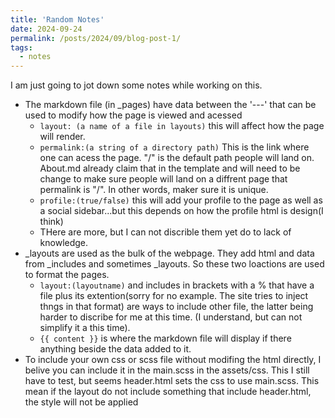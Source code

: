 ```yaml
---
title: 'Random Notes'
date: 2024-09-24
permalink: /posts/2024/09/blog-post-1/
tags:
  - notes
---
```


I am just going to jot down some notes while working on this.

* The markdown file (in _pages) have data between the '---' that can be used to modify how the page is viewed and acessed
  - `layout: (a name of a file in layouts)` this will affect how the page will render. 
  - `permalink:(a string of a directory path)` This is the link where one can acess the page. "/" is the default path people will land on. About.md already claim that in the template and will need to be change to make sure people will land on a diffrent page that permalink is "/". In other words, maker sure it is unique.
  - `profile:(true/false)` this will add your profile to the page as well as a social sidebar...but this depends on how the profile html is design(I think)
  - THere are more, but I can not discrible them yet do to lack of knowledge. 
* _layouts are used as the bulk of the webpage. They add html and data from _includes and sometimes _layouts. So these two loactions are used to format the pages.
  - `layout:(layoutname)` and includes in brackets with a % that have a file plus its extention(sorry for no example. The site tries to inject thngs in that format) are ways to include other file, the latter being harder to discribe for me at this time. (I understand, but can not simplify it a this time). 
  - `{{ content }}` is where the markdown file will display if there anything beside the data added to it. 
* To include your own css or scss file without modifing the html directly, I belive you can include it in the main.scss in the assets/css. This I still have to test, but seems header.html sets the css to use main.scss. This mean if the layout do not include something that include header.html, the style will not be applied

